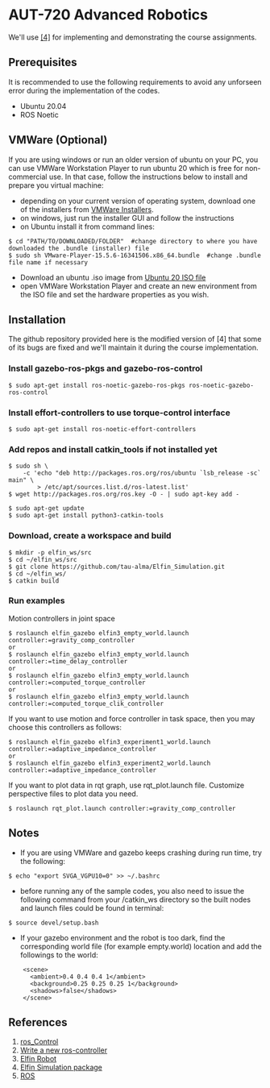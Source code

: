 # AUT-720 Advanced Robotics

We'll use [[4]](https://github.com/modulabs/arm-control) for implementing and demonstrating the course assignments.  

## Prerequisites
It is recommended to use the following requirements to avoid any unforseen error during the implementation of the codes.

- Ubuntu 20.04
- ROS Noetic

## VMWare (Optional)
If you are using windows or run an older version of ubuntu on your PC, you can use VMWare Workstation Player to run ubuntu 20 which is free for non-commercial use. In that case, follow the instructions below to install and prepare you virtual machine:

- depending on your current version of operating system, download one of the installers from [VMWare Installers](https://www.vmware.com/fi/products/workstation-player/workstation-player-evaluation.html).
- on windows, just run the installer GUI and follow the instructions
- on Ubuntu install it from command lines:
```
$ cd "PATH/TO/DOWNLOADED/FOLDER"  #change directory to where you have downloaded the .bundle (installer) file
$ sudo sh VMware-Player-15.5.6-16341506.x86_64.bundle  #change .bundle file name if necessary
```
- Download an ubuntu .iso image from [Ubuntu 20 ISO file](https://releases.ubuntu.com/20.04/ubuntu-20.04.4-desktop-amd64.iso)
- open VMWare Workstation Player and create an new environment from the ISO file and set the hardware properties as you wish.


## Installation
The github repository provided here is the modified version of [4] that some of its bugs are fixed and we'll maintain it during the course implementation.

### Install gazebo-ros-pkgs and gazebo-ros-control

    $ sudo apt-get install ros-noetic-gazebo-ros-pkgs ros-noetic-gazebo-ros-control 

### Install effort-controllers to use torque-control interface

    $ sudo apt-get install ros-noetic-effort-controllers 

### Add repos and install catkin_tools if not installed yet
```
$ sudo sh \
    -c 'echo "deb http://packages.ros.org/ros/ubuntu `lsb_release -sc` main" \
        > /etc/apt/sources.list.d/ros-latest.list'
$ wget http://packages.ros.org/ros.key -O - | sudo apt-key add -

$ sudo apt-get update
$ sudo apt-get install python3-catkin-tools
```

### Download, create a workspace and build 

    $ mkdir -p elfin_ws/src
    $ cd ~/elfin_ws/src
    $ git clone https://github.com/tau-alma/Elfin_Simulation.git
    $ cd ~/elfin_ws/
    $ catkin build


### Run examples
Motion controllers in joint space

    $ roslaunch elfin_gazebo elfin3_empty_world.launch controller:=gravity_comp_controller
    or
    $ roslaunch elfin_gazebo elfin3_empty_world.launch controller:=time_delay_controller
    or
    $ roslaunch elfin_gazebo elfin3_empty_world.launch controller:=computed_torque_controller
    or
    $ roslaunch elfin_gazebo elfin3_empty_world.launch controller:=computed_torque_clik_controller

If you want to use motion and force controller in task space, then you may choose this controllers as follows:

    $ roslaunch elfin_gazebo elfin3_experiment1_world.launch controller:=adaptive_impedance_controller
    or
    $ roslaunch elfin_gazebo elfin3_experiment2_world.launch controller:=adaptive_impedance_controller

If you want to plot data in rqt graph, use rqt_plot.launch file. Customize perspective files to plot data you need.

    $ roslaunch rqt_plot.launch controller:=gravity_comp_controller



## Notes
- If you are using VMWare and gazebo keeps crashing during run time, try the following:

```
$ echo "export SVGA_VGPU10=0" >> ~/.bashrc
``` 
- before running any of the sample codes, you also need to issue the following command from your /catkin_ws directory so the built nodes and launch files could be found in terminal:


```
$ source devel/setup.bash
```

- If your gazebo environment and the robot is too dark, find the corresponding world file (for example empty.world) location and add the followings to the world:
```
    <scene>
      <ambient>0.4 0.4 0.4 1</ambient>
      <background>0.25 0.25 0.25 1</background>
      <shadows>false</shadows>
    </scene>
```


## References
1. [ros_Control](http://wiki.ros.org/ros_control)
2. [Write a new ros-controller](https://github.com/ros-controls/ros_control/wiki/controller_interface)
3. [Elfin Robot](http://wiki.ros.org/Robots/Elfin)
4. [Elfin Simulation package](https://github.com/modulabs/arm-control)
5. [ROS](http://wiki.ros.org/)

